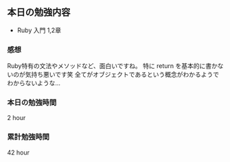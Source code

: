 ## 本日の勉強内容

- Ruby 入門 1,2章

### 感想

Ruby特有の文法やメソッドなど、面白いですね。
特に return を基本的に書かないのが気持ち悪いです笑
全てがオブジェクトであるという概念がわかるようでわからないような...

### 本日の勉強時間

2 hour

### 累計勉強時間

42 hour